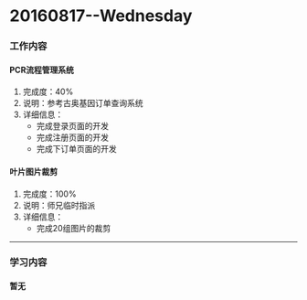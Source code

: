 # 20160817--Wednesday

### 工作内容
    
#### **PCR流程管理系统**
1. 完成度：40%
2. 说明：参考古奥基因订单查询系统
3. 详细信息：
    - 完成登录页面的开发
    - 完成注册页面的开发
    - 完成下订单页面的开发


#### **叶片图片裁剪**
1. 完成度：100%
2. 说明：师兄临时指派
3. 详细信息：
    - 完成20组图片的裁剪
    
----------------------

### 学习内容

#### 暂无
